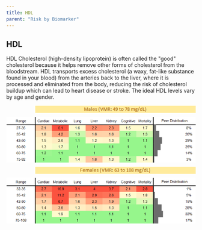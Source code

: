 ```yaml
---
title: HDL
parent: "Risk by Biomarker"
---
```



## HDL


HDL Cholesterol (high-density lipoprotein) is often called the "good" cholesterol because it helps remove other forms of cholesterol from the bloodstream. HDL transports excess cholesterol (a waxy, fat-like substance found in your blood) from the arteries back to the liver, where it is processed and eliminated from the body, reducing the risk of cholesterol buildup which can lead to heart disease or stroke. The ideal HDL levels vary by age and gender.

<div style="display: flex; flex-direction: column; gap: 10px;">

  <img src="/assets/images/vmrbiomarker_hdl__male.png" alt="HDL VMR Male" style="margin-left: 15%">
  <img src="/assets/images/rr_hdl__male.png" alt="HDL RR Male">

  <img src="/assets/images/vmrbiomarker_hdl__female.png" alt="HDL VMR Female" style="margin-left: 15%; ">
  <img src="/assets/images/rr_hdl__female.png" alt="HDL RR Female">

</div>



